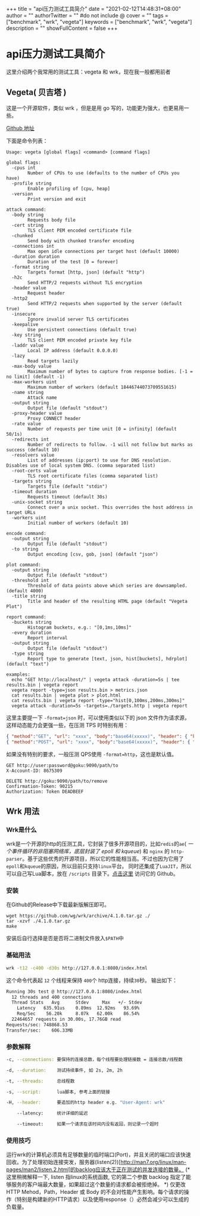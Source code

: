 +++
title = "api压力测试工具简介"
date = "2021-02-12T14:48:31+08:00"
author = ""
authorTwitter = "" #do not include @
cover = ""
tags = ["benchmark", "wrk", "vegeta"]
keywords = ["benchmark", "wrk", "vegeta"]
description = ""
showFullContent = false
+++

# api压力测试工具简介
这里介绍两个我常用的测试工具：vegeta 和 wrk，现在我一般都用前者

## Vegeta( 贝吉塔 )

这是一个开源软件，类似 wrk ，但是是用 go 写的，功能更为强大，也更易用一些。

[Github 地址](https://github.com/tsenart/vegeta)

下面是命令列表：
```
Usage: vegeta [global flags] <command> [command flags]

global flags:
  -cpus int
    	Number of CPUs to use (defaults to the number of CPUs you have)
  -profile string
    	Enable profiling of [cpu, heap]
  -version
    	Print version and exit

attack command:
  -body string
    	Requests body file
  -cert string
    	TLS client PEM encoded certificate file
  -chunked
    	Send body with chunked transfer encoding
  -connections int
    	Max open idle connections per target host (default 10000)
  -duration duration
    	Duration of the test [0 = forever]
  -format string
    	Targets format [http, json] (default "http")
  -h2c
    	Send HTTP/2 requests without TLS encryption
  -header value
    	Request header
  -http2
    	Send HTTP/2 requests when supported by the server (default true)
  -insecure
    	Ignore invalid server TLS certificates
  -keepalive
    	Use persistent connections (default true)
  -key string
    	TLS client PEM encoded private key file
  -laddr value
    	Local IP address (default 0.0.0.0)
  -lazy
    	Read targets lazily
  -max-body value
    	Maximum number of bytes to capture from response bodies. [-1 = no limit] (default -1)
  -max-workers uint
    	Maximum number of workers (default 18446744073709551615)
  -name string
    	Attack name
  -output string
    	Output file (default "stdout")
  -proxy-header value
    	Proxy CONNECT header
  -rate value
    	Number of requests per time unit [0 = infinity] (default 50/1s)
  -redirects int
    	Number of redirects to follow. -1 will not follow but marks as success (default 10)
  -resolvers value
    	List of addresses (ip:port) to use for DNS resolution. Disables use of local system DNS. (comma separated list)
  -root-certs value
    	TLS root certificate files (comma separated list)
  -targets string
    	Targets file (default "stdin")
  -timeout duration
    	Requests timeout (default 30s)
  -unix-socket string
    	Connect over a unix socket. This overrides the host address in target URLs
  -workers uint
    	Initial number of workers (default 10)

encode command:
  -output string
    	Output file (default "stdout")
  -to string
    	Output encoding [csv, gob, json] (default "json")

plot command:
  -output string
    	Output file (default "stdout")
  -threshold int
    	Threshold of data points above which series are downsampled. (default 4000)
  -title string
    	Title and header of the resulting HTML page (default "Vegeta Plot")

report command:
  -buckets string
    	Histogram buckets, e.g.: "[0,1ms,10ms]"
  -every duration
    	Report interval
  -output string
    	Output file (default "stdout")
  -type string
    	Report type to generate [text, json, hist[buckets], hdrplot] (default "text")

examples:
  echo "GET http://localhost/" | vegeta attack -duration=5s | tee results.bin | vegeta report
  vegeta report -type=json results.bin > metrics.json
  cat results.bin | vegeta plot > plot.html
  cat results.bin | vegeta report -type="hist[0,100ms,200ms,300ms]"
  vegeta attack -duration=5s -targets=./targets.http | vegeta report
```

 这里主要提一下 `-format=json` 时，可以使用类似以下的 json 文件作为请求源，这样动态能力会更强一些，在压测 TPS 时特别有用：
 ```json
{ "method":"GET", "url": "xxxx", "body":"base64(xxxxx)", "header": { "key": "value" } }
{ "method":"POST", "url": "xxxx", "body":"base64(xxxxx)", "header": { "key": "value" } }
 ```

如果没有特别的要求，一般压测 QPS使用 `-format=http`，这也是默认值。
```text
GET http://user:password@goku:9090/path/to
X-Account-ID: 8675309

DELETE http://goku:9090/path/to/remove
Confirmation-Token: 90215
Authorization: Token DEADBEEF
```


## Wrk 用法
### Wrk是什么
wrk是一个开源的http的压测工具，它封装了很多开源项目的，比如`redis`的`ae`( *一个事件循环的非阻塞网络库，底层封装了 epoll 和 kqueue*) 和 `nginx` 的 `http-parser`。基于这些优秀的开源项目，所以它的性能相当高。不过也因为它用了`epoll`和`kqueue`的原因，所以目前只支持`linux`平台。
同时还集成了`LuaJIT`，所以可以自己写Lua脚本，放在 `/scripts` 目录下。[点击这里](https://github.com/wg/wrk) 访问它的 Github。

### 安装
在Github的Release中下载最新版解压即可。
```
wget https://github.com/wg/wrk/archive/4.1.0.tar.gz ./
tar -xzvf ./4.1.0.tar.gz
make
```
安装后自行选择是否是否将二进制文件放入`$PATH`中

### 基础用法
```bash
wrk -t12 -c400 -d30s http://127.0.0.1:8080/index.html
```

这个命令代表起 `12` 个线程来保持 `400`个 http连接，持续`30`秒。
输出如下：
```bash
Running 30s test @ http://127.0.0.1:8080/index.html
  12 threads and 400 connections
  Thread Stats   Avg      Stdev     Max   +/- Stdev
    Latency   635.91us    0.89ms  12.92ms   93.69%
    Req/Sec    56.20k     8.07k   62.00k    86.54%
  22464657 requests in 30.00s, 17.76GB read
Requests/sec: 748868.53
Transfer/sec:    606.33MB
```

### 参数解释
```bash
-c, --connections: 要保持的连接总数，每个线程要处理链接数 = 连接总数/线程数

-d, --duration:    测试持续事件, 如 2s, 2m, 2h

-t, --threads:     总线程数

-s, --script:      lua脚本, 参考上面的链接

-H, --header:      要追加的http header e.g. "User-Agent: wrk"

    --latency:     统计详细的延迟

    --timeout:     如果一个请求在该时间内没有返回，则记录一个超时
```

### 使用技巧
运行wrk的计算机必须具有足够数量的临时端口(Port)，并且关闭的端口应该快速回收。为了处理初始连接突发，服务器(listen(2))[http://man7.org/linux/man-pages/man2/listen.2.html]的backlog应该大于正在测试的并发连接的数量。
(*这里稍微解释一下, listen 指linux的系统函数, 它的第二个参数 backlog 指定了能够服务的客户端最大数量，如果超过这个数量的请求都会被拒绝掉。 *)
仅更改HTTP Mehod，Path，Header 或 Body 的不会对性能产生影响。每个请求的操作（特别是构建新的HTTP请求）以及使用response（）必然会减少可以生成的负载量。
